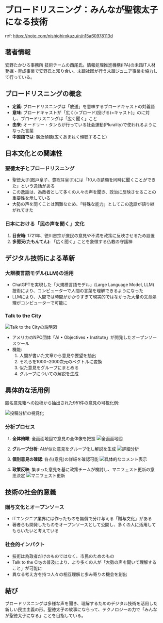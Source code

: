 # ブロードリスニング：みんなが聖徳太子になる技術

ref: <https://note.com/nishiohirokazu/n/n15a60978113d>

## 著者情報

安野たかひろ事務所 技術チームの西尾氏。情報処理推進機構(IPA)の未踏IT人材発掘・育成事業で安野氏と知り合い、未踏社団が行う未踏ジュニア事業を協力して行っている。

## ブロードリスニングの概念

- **定義**: ブロードリスニングは「放送」を意味するブロードキャストの対義語
- **意味**: ブロードキャストが「広く(=ブロード)投げる(=キャスト)」のに対し、ブロードリスニングは「広く聞く」こと
- **由来**: オードリー・タンらが行っている社会運動(Plurality)で使われるようになった言葉
- **中国語では**: 廣泛傾聽(広くあまねく傾聴すること)

## 日本文化との関連性

### 聖徳太子とブロードリスニング

- 聖徳太子(厩戸皇子、豊聡耳皇子)には「10人の請願を同時に聞くことができた」という逸話がある
- この逸話は、為政者として多くの人々の声を聞き、政治に反映させることの重要性を示している
- 大勢の声を聞くことは困難なため、「特殊な能力」としてこの逸話が語り継がれてきた

### 日本における「民の声を聞く」文化

1. **目安箱**: 1721年、徳川吉宗が庶民の意見や不満を政策に反映させるため設置
2. **多聞天(たもんてん)**: 「広く聞く」ことを象徴する仏教の守護神

## デジタル技術による革新

### 大規模言語モデル(LLM)の活用

- ChatGPTを実現した「大規模言語モデル」(Large Language Model, LLM)技術により、コンピューターで人間の言葉を理解できるようになった
- LLMにより、人間では時間がかかりすぎて現実的ではなかった大量の文章処理がコンピューターで可能に

### Talk to the City

![Talk to the Cityの説明図](https://assets.st-note.com/img/1719853351180-ndfqHNn8dV.png?width=2000&height=2000&fit=bounds&quality=85)

- アメリカのNPO団体「AI • Objectives • Institute」が開発したオープンソースツール
- 機能:
  1. 人間が書いた文章から意見や要望を抽出
  2. それらを1000~2000次元のベクトルに変換
  3. 似た意見をグループにまとめる
  4. グループについての解説を生成

## 具体的な活用例

匿名意見箱への投稿から抽出された951件の意見の可視化例:

![投稿分析の視覚化](https://assets.st-note.com/img/1719890503665-7r45AuSxOS.png?width=2000&height=2000&fit=bounds&quality=85)

### 分析プロセス

1. **全体俯瞰**: 全画面地図で意見の全体像を把握
   ![全画面地図](https://assets.st-note.com/img/1719892359701-1KYNNTTm3T.png?width=2000&height=2000&fit=bounds&quality=85)

2. **グループ分析**: AIが似た意見をグループ化し解説を生成
   ![詳細分析](https://assets.st-note.com/img/1719889488523-iuyTevKgep.png?width=2000&height=2000&fit=bounds&quality=85)

3. **個別意見の確認**: 各点(意見)の詳細を確認可能
   ![具体的なコメント表示](https://assets.st-note.com/img/1719889659796-rCY9BnnrTY.png?width=2000&height=2000&fit=bounds&quality=85)

4. **政策反映**: 集まった意見を基に政策チームが検討し、マニフェスト更新の意思決定
   ![マニフェスト更新](https://assets.st-note.com/img/1719889567326-RNNABtcQi2.png?width=2000&height=2000&fit=bounds&quality=85)

## 技術の社会的意義

### 贈与文化とオープンソース

- ITエンジニア業界には作ったものを無償で分け与える「贈与文化」がある
- 著者らも開発したものをオープンソースとして公開し、多くの人に活用してもらいたいと考えている

### 社会的インパクト

- 技術は為政者だけのものではなく、市民のためのもの
- Talk to the Cityの普及により、より多くの人が「大勢の声を聞いて理解すること」が可能に
- 異なる考え方を持つ人々の相互理解と歩み寄りの機会を創出

## 結び

ブロードリスニングは多様な声を聞き、理解するためのデジタル技術を活用した新しい民主主義の形。聖徳太子の故事にならって、テクノロジーの力で「みんなが聖徳太子になる」ことを目指している。
